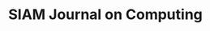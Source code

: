 ---
title: SIAM Journal on Computing
abbreviation: SICOMP 
publisher: SIAM
website: http://www.siam.org/journals/sicomp.php
editor: Leonard J. Schulman (California Institute of Technology) 
board: http://www.siam.org/journals/sicomp/board.php
cover: SICOMP.jpg
---